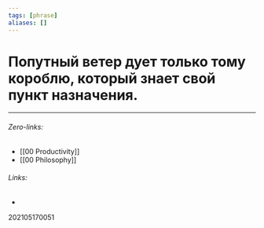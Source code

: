 ```yaml
---
tags: [phrase]
aliases: []
---
```

# Попутный ветер дует только тому короблю, который знает свой пункт назначения.

___
###### Zero-links:
- [[00 Productivity]]
- [[00 Philosophy]]
###### Links:
-

202105170051